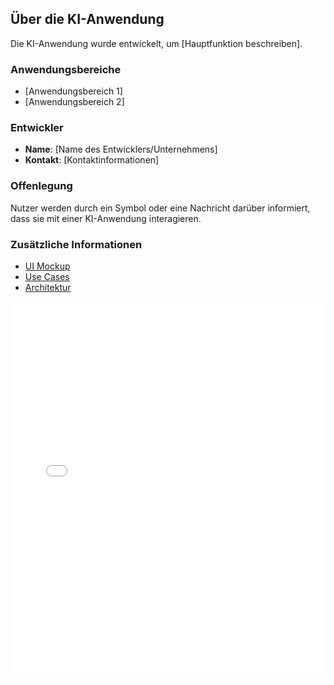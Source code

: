 ## Über die KI-Anwendung

Die KI-Anwendung wurde entwickelt, um [Hauptfunktion beschreiben].

### Anwendungsbereiche

- [Anwendungsbereich 1]
- [Anwendungsbereich 2]

### Entwickler

- **Name**: [Name des Entwicklers/Unternehmens]
- **Kontakt**: [Kontaktinformationen]

### Offenlegung

Nutzer werden durch ein Symbol oder eine Nachricht darüber informiert, dass sie mit einer KI-Anwendung interagieren.

### Zusätzliche Informationen

- [UI Mockup](imgs/ki-cockpit.drawio.svg)
- [Use Cases](imgs/use-cases.drawio.svg)
- [Architektur](imgs/architecture.drawio.svg)

<iframe src='imgs/ki-cockpit.drawio.svg' frameborder='0' width='100%' height='600'></iframe>
